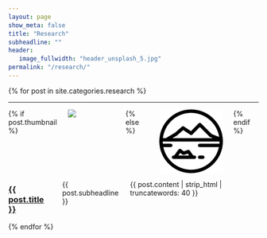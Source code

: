 ```yaml
---
layout: page
show_meta: false
title: "Research"
subheadline: ""
header:
   image_fullwidth: "header_unsplash_5.jpg"
permalink: "/research/"
---
```

<!-- <ul>
    {% for post in site.categories.research %}
    <li><a href="{{ site.url }}{{ post.url }}">{{ post.title }}</a></li>
    {% endfor %}
</ul> -->



{% for post in site.categories.research %}
<hr />
<div class="row">
  <div class="small-3 columns">
    {% if post.thumbnail %}
	<img src="{{ post.thumbnail }}" align="center" width="150" />
	{% else %}
	<img src="/assets/img/nature.png" align="center" width="150"/>
	{% endif %}
  </div>
  <div class="small-9 columns">
  <a href="{{ post.url }}"><h3>{{ post.title }}</h3></a>
  <p>{{ post.subheadline }}</p>
	<p>{{ post.content | strip_html | truncatewords: 40 }}
	</p>
  </div>
</div>
{% endfor %}
